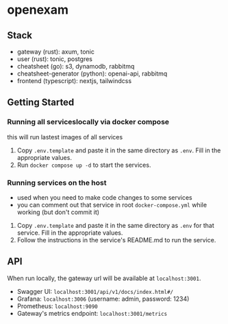 # openexam

## Stack

-   gateway (rust): axum, tonic
-   user (rust): tonic, postgres
-   cheatsheet (go): s3, dynamodb, rabbitmq
-   cheatsheet-generator (python): openai-api, rabbitmq
-   frontend (typescript): nextjs, tailwindcss

## Getting Started

### Running all serviceslocally via docker compose
this will run lastest images of all services
1. Copy `.env.template` and paste it in the same directory as `.env`. Fill in the appropriate values.
2. Run `docker compose up -d` to start the services.

### Running services on the host
- used when you need to make code changes to some services
- you can comment out that service in root `docker-compose.yml` while working (but don't commit it)
1. Copy `.env.template` and paste it in the same directory as `.env` for that service. Fill in the appropriate values.
2. Follow the instructions in the service's README.md to run the service.

## API
When run locally, the gateway url will be available at `localhost:3001`.
- Swagger UI: `localhost:3001/api/v1/docs/index.html#/`
- Grafana: `localhost:3006` (username: admin, password: 1234)
- Prometheus: `localhost:9090`
- Gateway's metrics endpoint: `localhost:3001/metrics`
